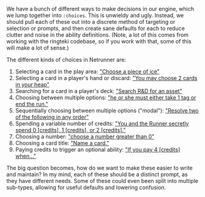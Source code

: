 We have a bunch of different ways to make decisions in our engine, which we lump together into `:choices`. This is unwieldy and ugly. Instead, we should pull each of these out into a discrete method of targeting or selection or prompts, and then create sane defaults for each to reduce clutter and noise in the ability definitions. (Note, a lot of this comes from working with the ringteki codebase, so if you work with that, some of this will make a lot of sense.)

The different kinds of choices in Netrunner are:

1) Selecting a card in the play area: ["Choose a piece of ice"](https://netrunnerdb.com/en/card/02058)
2) Selecting a card in a player's hand or discard: ["You may choose 2 cards in your heap"](https://netrunnerdb.com/en/card/13001)
3) Searching for a card in a player's deck: ["Search R&D for an asset"](https://netrunnerdb.com/en/card/06088)
4) Choosing between multiple options: ["he or she must either take 1 tag or end the run."](https://netrunnerdb.com/en/card/21057)
5) Sequentially choosing between multiple options ("modal"): ["Resolve two of the following in any order"](https://netrunnerdb.com/en/card/11008)
6) Spending a variable number of credits: ["You and the Runner secretly spend 0 [credits], 1 [credits], or 2 [credits]."](https://netrunnerdb.com/en/card/05013)
7) Choosing a number: ["choose a number greater than 0"](https://netrunnerdb.com/en/card/26021)
8) Choosing a card title: ["Name a card."](https://netrunnerdb.com/en/card/06026)
9) Paying credits to trigger an optional ability: ["If you pay 4 [credits] when..."](https://netrunnerdb.com/en/card/25091)

The big question becomes, how do we want to make these easier to write and maintain? In my mind, each of these should be a distinct prompt, as they have different needs. Some of these could even been split into multiple sub-types, allowing for useful defaults and lowering confusion.